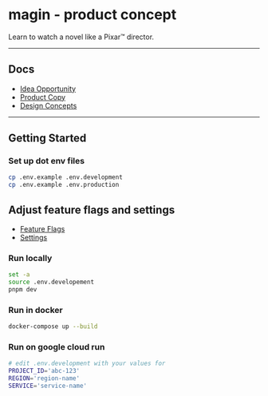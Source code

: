 # magin - product concept

Learn to watch a novel like a Pixar&#8482; director.

---

## Docs

- [Idea Opportunity](https://docs.google.com/document/d/1ppn-vLyPSDQXrWgCbuoEVHbVGEQTxRgzid5IiBzR294)
- [Product Copy](https://docs.google.com/document/d/15uO8FzrYri7Nr4X7SAb69MY-yOF4ocju47ChT8uKwBs)
- [Design Concepts](https://app.excalidraw.com/l/9bwooeBjJui/9Vk7yBl4R1a)

---

## Getting Started

### Set up dot env files

```sh
cp .env.example .env.development
cp .env.example .env.production
```

## Adjust feature flags and settings

- [Feature Flags](src/config/featureFlags.ts)
- [Settings](src/config/settings.ts)

### Run locally

```sh
set -a
source .env.developement
pnpm dev
```

### Run in docker

```sh
docker-compose up --build
```

### Run on google cloud run

```sh
# edit .env.development with your values for
PROJECT_ID='abc-123'
REGION='region-name'
SERVICE='service-name'
```
